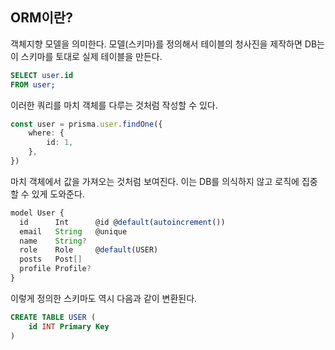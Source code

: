 ## ORM이란?
객체지향 모델을 의미한다. 모델(스키마)를 정의해서 테이블의 청사진을 제작하면 DB는 이 스키마를 토대로 실제 테이블을 만든다.

```SQL
SELECT user.id
FROM user;
```

이러한 쿼리를 마치 객체를 다루는 것처럼 작성할 수 있다.

```ts
const user = prisma.user.findOne({
	where: {
		id: 1,
	},
})
```

마치 객체에서 값을 가져오는 것처럼 보여진다. 이는 DB를 의식하지 않고 로직에 집중할 수 있게 도와준다.

```ts
model User {
  id      Int      @id @default(autoincrement())
  email   String   @unique
  name    String?
  role    Role     @default(USER)
  posts   Post[]
  profile Profile?
}
```

이렇게 정의한 스키마도 역시 다음과 같이 변환된다.

```SQL
CREATE TABLE USER (
	id INT Primary Key
)
```
